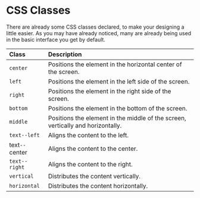 # CSS Classes

There are already some CSS classes declared, to make your designing a little easier. As you may have already noticed, many are already being used in the basic interface you get by default.

| Class | Description |
| :--- | :--- |
| `center` | Positions the element in the horizontal center of the screen. |
| `left` | Positions the element in the left side of the screen. |
| `right` | Positions the element in the right side of the screen. |
| `bottom` | Positions the element in the bottom of the screen. |
| `middle` | Positions the element in the middle of the screen, vertically and horizontally. |
| `text--left` | Aligns the content to the left. |
| text`--`center | Aligns the content to the center. |
| `text--right` | Aligns the content to the right. |
| `vertical` | Distributes the content vertically. |
| `horizontal` | Distributes the content horizontally. |



